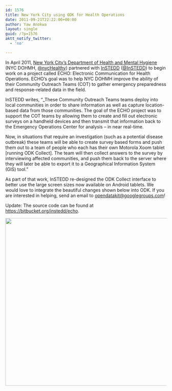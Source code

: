 ```yaml
---
id: 1576
title: New York City using ODK for Health Operations
date: 2011-09-21T22:22:00+00:00
author: Yaw Anokwa
layout: single
guid: /?p=1576
aktt_notify_twitter:
  - 'no'

---
```

In April 2011, [New York City’s Department of Health and Mental Hygiene](http://www.nyc.gov/html/doh/html/home/home.shtml) (NYC DOHMH, [@nycHealthy](https://twitter.com/#!/nycHealthy)) partnered with [InSTEDD](http://instedd.org) ([@InSTEDD](https://twitter.com/#!/instedd)) to begin work on a project called ECHO: Electronic Communication for Health Operations. ECHO’s goal was to help NYC DOHMH improve the ability of their Community Outreach Teams (COT) to gather emergency preparedness and response-related data in the field.



InSTEDD writes, “_These Community Outreach Teams teams deploy into local communities in order to share information as well as capture location-based data from those communities. The goal of the ECHO project was to support the COT teams by allowing them to create and fill out electronic surveys on a handheld devices and then transmit that information back to the Emergency Operations Center for analysis &#8211; in near real-time. </p> 

Now, in situations that require an investigation (such as a potential disease outbreak) these teams will be able to create survey based forms and push them out to a team of people who each has their own Motorola Xoom tablet [running ODK Collect]. The team will then collect answers to the survey by interviewing affected communities, and push them back to the server where they will later be able to export it to a Geographical Information System (GIS) tool.</em>”

As part of that work, InSTEDD re-designed the ODK Collect interface to better use the large screen sizes now available on Android tablets. We would love to integrate the beautiful changes shown below into ODK. If you are interested in helping, send an email to <opendatakit@googlegroups.com>! 

Update: The source code can be found at <https://bitbucket.org/instedd/echo>.

<img width="524" src="//opendatakit.org/assets/wp-content/uploads/2011/09/instedd.jpg" />
